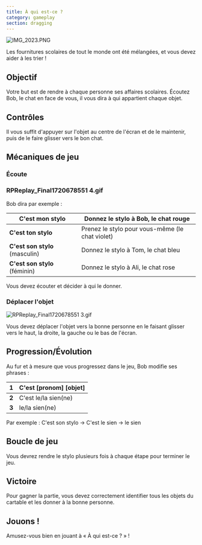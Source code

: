 ```yaml
---
title: À qui est-ce ?
category: gameplay
section: dragging
---
```

![IMG_2023.PNG](https://help.studycat.com/hc/article_attachments/34966103260825)

Les fournitures scolaires de tout le monde ont été mélangées, et vous devez aider à les trier !

## Objectif

Votre but est de rendre à chaque personne ses affaires scolaires. Écoutez Bob, le chat en face de vous, il vous dira à qui appartient chaque objet.

## Contrôles

Il vous suffit d'appuyer sur l'objet au centre de l'écran et de le maintenir, puis de le faire glisser vers le bon chat.

## Mécaniques de jeu

### Écoute

### RPReplay_Final1720678551 4.gif

Bob dira par exemple :

| **C'est mon stylo** | Donnez le stylo à Bob, le chat rouge |
| --- | --- |
| **C'est ton stylo** | Prenez le stylo pour vous-même (le chat violet) |
| **C'est son stylo** (masculin) | Donnez le stylo à Tom, le chat bleu |
| **C'est son stylo** (féminin) | Donnez le stylo à Ali, le chat rose |

Vous devez écouter et décider à qui le donner.

### Déplacer l'objet

![RPReplay_Final1720678551 3.gif](https://help.studycat.com/hc/article_attachments/34966668424601)

Vous devez déplacer l'objet vers la bonne personne en le faisant glisser vers le haut, la droite, la gauche ou le bas de l'écran.

## Progression/Évolution

Au fur et à mesure que vous progressez dans le jeu, Bob modifie ses phrases :

| **1** | C'est [pronom] [objet] |
| --- | --- |
| **2** | C'est le/la sien(ne) |
| **3** | le/la sien(ne) |

Par exemple :
C'est son stylo -> C'est le sien -> le sien

## Boucle de jeu

Vous devrez rendre le stylo plusieurs fois à chaque étape pour terminer le jeu.

## Victoire

Pour gagner la partie, vous devez correctement identifier tous les objets du cartable et les donner à la bonne personne.

## Jouons !

Amusez-vous bien en jouant à « À qui est-ce ? » !